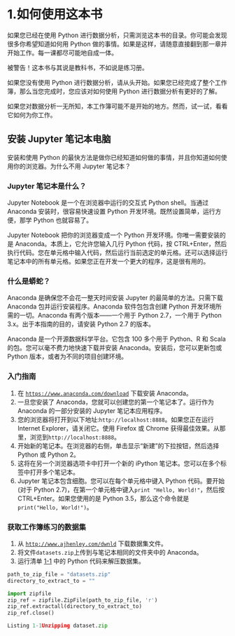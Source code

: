 # 1.如何使用这本书

如果您已经在使用 Python 进行数据分析，只需浏览这本书的目录。你可能会发现很多你希望知道如何用 Python 做的事情。如果是这样，请随意直接翻到那一章并开始工作。每一课都尽可能地自成一体。

被警告！这本书与其说是教科书，不如说是练习册。

如果您没有使用 Python 进行数据分析，请从头开始。如果您已经完成了整个工作簿，那么当您完成时，您应该对如何使用 Python 进行数据分析有更好的了解。

如果您对数据分析一无所知，本工作簿可能不是开始的地方。然而，试一试，看看它如何为你工作。

## 安装 Jupyter 笔记本电脑

安装和使用 Python 的最快方法是做你已经知道如何做的事情，并且你知道如何使用你的浏览器。为什么不用 Jupyter 笔记本？

### Jupyter 笔记本是什么？

Jupyter Notebook 是一个在浏览器中运行的交互式 Python shell。当通过 Anaconda 安装时，很容易快速设置 Python 开发环境。既然设置简单，运行方便，那学 Python 也就容易了。

Jupyter Notebook 把你的浏览器变成一个 Python 开发环境。你唯一需要安装的是 Anaconda。本质上，它允许您输入几行 Python 代码，按 CTRL+Enter，然后执行代码。您在单元格中输入代码，然后运行当前选定的单元格。还可以选择运行笔记本中的所有单元格。如果您正在开发一个更大的程序，这是很有用的。

### 什么是蟒蛇？

Anaconda 是确保您不会花一整天时间安装 Jupyter 的最简单的方法。只需下载 Anaconda 包并运行安装程序。Anaconda 软件包包含创建 Python 开发环境所需的一切。Anaconda 有两个版本——一个用于 Python 2.7，一个用于 Python 3.x。出于本指南的目的，请安装 Python 2.7 的版本。

Anaconda 是一个开源数据科学平台。它包含 100 多个用于 Python、R 和 Scala 的包。您可以毫不费力地快速下载并安装 Anaconda。安装后，您可以更新包或 Python 版本，或者为不同的项目创建环境。

### 入门指南

1.  在 [`https://www.anaconda.com/download`](https://www.anaconda.com/download) 下载安装 Anaconda。
2.  一旦您安装了 Anaconda，您就可以创建您的第一个笔记本了。运行作为 Anaconda 的一部分安装的 Jupyter 笔记本应用程序。
3.  您的浏览器将打开到以下地址:`http://localhost:8888`。如果您正在运行 Internet Explorer，请关闭它。使用 Firefox 或 Chrome 获得最佳效果。从那里，浏览到`http://localhost:8888`。
4.  开始新的笔记本。在浏览器的右侧，单击显示“新建”的下拉按钮，然后选择 Python 或 Python 2。
5.  这将在另一个浏览器选项卡中打开一个新的 iPython 笔记本。您可以在多个标签中打开多个笔记本。
6.  Jupyter 笔记本包含细胞。您可以在每个单元格中键入 Python 代码。要开始(对于 Python 2.7)，在第一个单元格中键入`print "Hello, World!"`，然后按 CTRL+Enter。如果您使用的是 Python 3.5，那么这个命令就是`print("Hello, World!")`。

### 获取工作簿练习的数据集

1.  从 [`http://www.ajhenley.com/dwnld`](http://www.ajhenley.com/dwnld) 下载数据集文件。
2.  将文件`datasets.zip`上传到与笔记本相同的文件夹中的 Anaconda。
3.  运行清单 [1-1](#Par21) 中的 Python 代码来解压数据集。

```py
path_to_zip_file = "datasets.zip"
directory_to_extract_to = ""

import zipfile
zip_ref = zipfile.ZipFile(path_to_zip_file, 'r')
zip_ref.extractall(directory_to_extract_to)
zip_ref.close()

Listing 1-1Unzipping dataset.zip

```